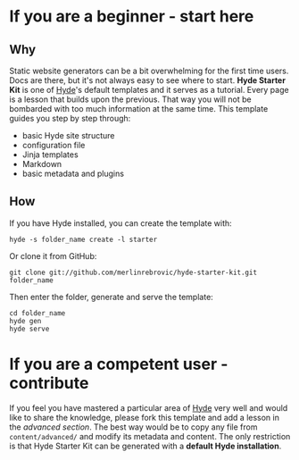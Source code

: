 If you are a beginner - start here
==================================

Why
---

Static website generators can be a bit overwhelming for the first time users.
Docs are there, but it's not always easy to see where to start. **Hyde Starter
Kit** is one of [Hyde]'s default templates and it serves as a tutorial. Every
page is a lesson that builds upon the previous. That way you will not be
bombarded with too much information at the same time. This template guides you
step by step through:

  * basic Hyde site structure
  * configuration file
  * Jinja templates
  * Markdown
  * basic metadata and plugins

How
---

If you have Hyde installed, you can create the template with:

    hyde -s folder_name create -l starter

Or clone it from GitHub:

    git clone git://github.com/merlinrebrovic/hyde-starter-kit.git folder_name

Then enter the folder, generate and serve the template:

    cd folder_name
    hyde gen
    hyde serve


If you are a competent user - contribute
========================================

If you feel you have mastered a particular area of [Hyde] very well and would
like to share the knowledge, please fork this template and add a lesson in the
*advanced section*. The best way would be to copy any file from
`content/advanced/` and modify its metadata and content. The only restriction
is that Hyde Starter Kit can be generated with a **default Hyde installation**.

[Hyde]: https://github.com/hyde/hyde

